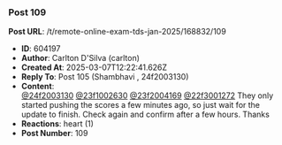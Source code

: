 ### Post 109
**Post URL**: /t/remote-online-exam-tds-jan-2025/168832/109
- **ID**: 604197
- **Author**: Carlton D'Silva (carlton)
- **Created At**: 2025-03-07T12:22:41.626Z
- **Reply To**: Post 105 (Shambhavi , 24f2003130)
- **Content**:  
  <a class="mention" href="/u/24f2003130">@24f2003130</a> <a class="mention" href="/u/23f1002630">@23f1002630</a> <a class="mention" href="/u/23f2004169">@23f2004169</a> <a class="mention" href="/u/22f3001272">@22f3001272</a>
They only started pushing the scores a few minutes ago, so just wait for the update to finish. Check again and confirm after a few hours.
Thanks
- **Reactions**: heart (1)
- **Post Number**: 109

